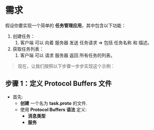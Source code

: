# 需求

假设你要实现一个简单的 **任务管理应用**，其中包含以下功能：

1. 创建任务：
   1. 客户端 可以 向着 服务器 发送 任务请求 => 包括 任务名称 和 描述。
2. 获取任务列表：
   1. 客户端 可以 请求 服务器 返回 所有任务的列表。

> 现在，让我们按照以下步骤一步步实现这个示例：

## 步骤 1：定义 Protocol Buffers 文件

- 首先:
  - **创建** 一个名为 **task.proto** 的文件.
  - 使用 **Protocol Buffers 语法** 定义:
    - **消息类型**
    - **服务**
